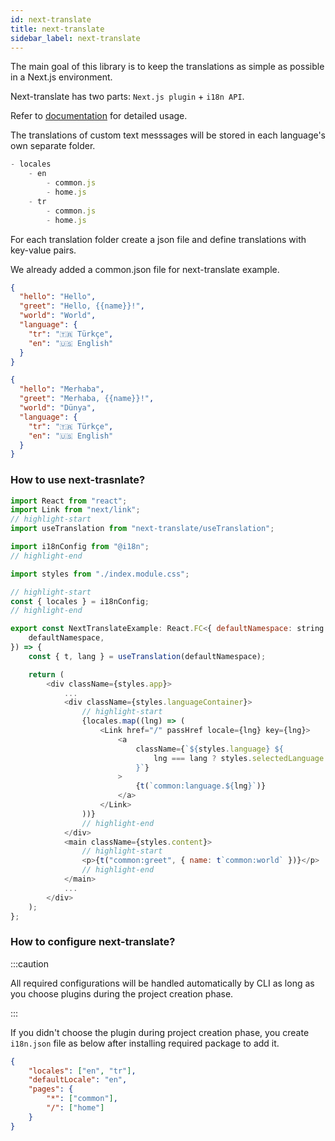 ```yaml
---
id: next-translate 
title: next-translate 
sidebar_label: next-translate 
---
```


The main goal of this library is to keep the translations as simple as possible in a Next.js environment.

Next-translate has two parts: `Next.js plugin` + `i18n API`.

Refer to [documentation](https://github.com/vinissimus/next-translate) for detailed usage.


The translations of custom text messsages will be stored in each language's own separate folder.

```js
- locales
    - en
        - common.js
        - home.js
    - tr
        - common.js
        - home.js
```

For each translation folder create a json file and define translations with key-value pairs.

We already added a common.json file for next-translate example.

```json title="locales/eng/common.json"
{
  "hello": "Hello",
  "greet": "Hello, {{name}}!",
  "world": "World",
  "language": {
    "tr": "🇹🇷 Türkçe",
    "en": "🇺🇸 English"
  }
}
```

```json title="locales/tr/common.json"
{
  "hello": "Merhaba",
  "greet": "Merhaba, {{name}}!",
  "world": "Dünya",
  "language": {
    "tr": "🇹🇷 Türkçe",
    "en": "🇺🇸 English"
  }
}
```

### How to use next-trasnlate?

```js
import React from "react";
import Link from "next/link";
// highlight-start
import useTranslation from "next-translate/useTranslation";

import i18nConfig from "@i18n";
// highlight-end

import styles from "./index.module.css";

// highlight-start
const { locales } = i18nConfig;
// highlight-end

export const NextTranslateExample: React.FC<{ defaultNamespace: string }> = ({
    defaultNamespace,
}) => {
    const { t, lang } = useTranslation(defaultNamespace);

    return (
        <div className={styles.app}>
            ...
            <div className={styles.languageContainer}>
                // highlight-start
                {locales.map((lng) => (
                    <Link href="/" passHref locale={lng} key={lng}>
                        <a
                            className={`${styles.language} ${
                                lng === lang ? styles.selectedLanguage : ""
                            }`}
                        >
                            {t(`common:language.${lng}`)}
                        </a>
                    </Link>
                ))}
                // highlight-end
            </div>
            <main className={styles.content}>
                // highlight-start
                <p>{t("common:greet", { name: t`common:world` })}</p>
                // highlight-end
            </main>
            ...
        </div>
    );
};
```

### How to configure next-translate?

:::caution

All required configurations will be handled automatically by CLI as long as you choose plugins during the project creation phase.

:::

If you didn't choose the plugin during project creation phase, you create `i18n.json` file as below after installing required package to add it.

```json title="i18n.json"
{
    "locales": ["en", "tr"],
    "defaultLocale": "en",
    "pages": {
        "*": ["common"],
        "/": ["home"]
    }
}
```
